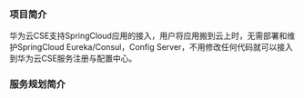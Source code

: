 ### 项目简介

华为云CSE支持SpringCloud应用的接入，用户将应用搬到云上时，无需部署和维护SpringCloud Eureka/Consul，Config Server，不用修改任何代码就可以接入到华为云CSE服务注册与配置中心。

### 服务规划简介
